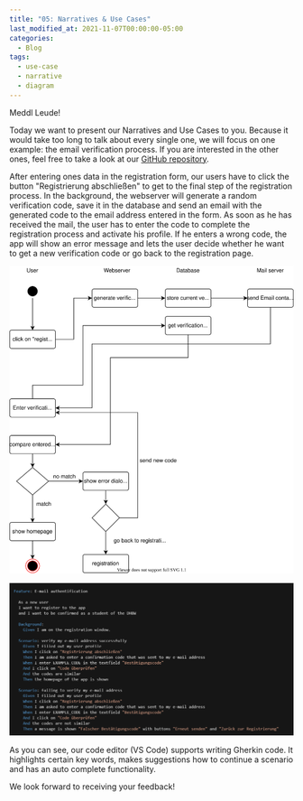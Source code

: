 ```yaml
---
title: "05: Narratives & Use Cases"
last_modified_at: 2021-11-07T00:00:00-05:00
categories:
  - Blog
tags:
  - use-case
  - narrative
  - diagram
---
```


Meddl Leude!

Today we want to present our Narratives and Use Cases to you.
Because it would take too long to talk about every single one, we will focus on one example: the email verification process. If you are interested in the other ones, feel free to take a look at our [GitHub repository](https://github.com/DHBW-Experts/documents).

After entering ones data in the registration form, our users have to click the button "Registrierung abschließen" to get to the final step of the registration process. In the background, the webserver will generate a random verification code, save it in the database and send an email with the generated code to the email address entered in the form. As soon as he has received the mail, the user has to enter the code to complete the registration process and activate his profile.
If he enters a wrong code, the app will show an error message and lets the user decide whether he want to get a new verification code or go back to the registration page.

![Organization Application Activity Diagram](https://raw.githubusercontent.com/DHBW-Experts/documents/main/ActivityDiagrams/verifyEmail.svg)

![Narrative](/assets/images/narrative-mail-authentication.PNG)

As you can see, our code editor (VS Code) supports writing Gherkin code. It highlights certain key words, makes suggestions how to continue a scenario and has an auto complete functionality.

We look forward to receiving your feedback!